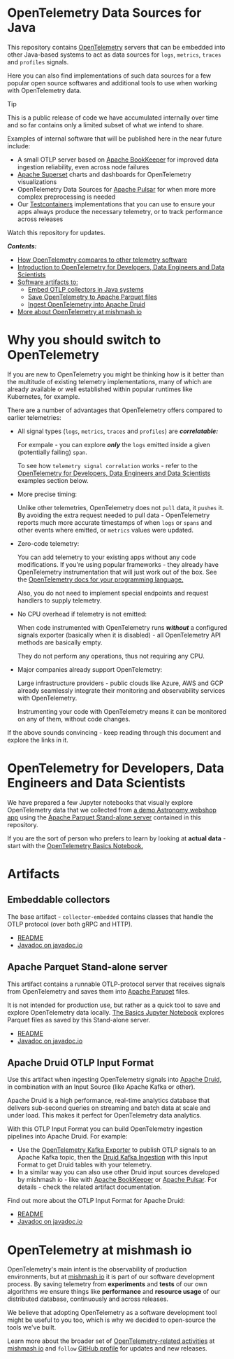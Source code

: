 # OpenTelemetry Data Sources for Java

This repository contains [OpenTelemetry](https://opentelemetry.io/) servers that can be embedded into other Java-based systems to act as data sources for `logs`, `metrics`, `traces` and `profiles` signals.

Here you can also find implementations of such data sources for a few popular open source softwares and additional tools to use when working with OpenTelemetry data.

> [!TIP]
> This is a public release of code we have accumulated internally over time and so far contains only a limited subset of what we intend to share.
>
> Examples of internal software that will be published here in the near future include:
> 
> - A small OTLP server based on [Apache BookKeeper](https://bookkeeper.apache.org/) for improved
>   data ingestion reliability, even across node failures
> - [Apache Superset](https://superset.apache.org/) charts and dashboards for OpenTelemetry
>   visualizations
> - OpenTelemetry Data Sources for [Apache Pulsar](https://pulsar.apache.org/) for when more
>   more complex preprocessing is needed
> - Our [Testcontainers](https://testcontainers.com/) implementations that you can use to
>   ensure your apps always produce the necessary telemetry, or to track performance across
>   releases
>
> Watch this repository for updates.

***Contents:***

- [How OpenTelemetry compares to other telemetry software](#why-you-should-switch-to-opentelemetry)
- [Introduction to OpenTelemetry for Developers, Data Engineers and Data Scientists](#opentelemetry-for-developers-data-engineers-and-data-scientists)
- [Software artifacts to:](#artifacts)
  - [Embed OTLP collectors in Java systems](#embeddable-collectors)
  - [Save OpenTelemetry to Apache Parquet files](#apache-parquet-stand-alone-server)
  - [Ingest OpenTelemetry into Apache Druid](#apache-druid-otlp-input-format)
- [More about OpenTelemetry at mishmash io](#opentelemetry-at-mishmash-io)

# Why you should switch to OpenTelemetry

If you are new to OpenTelemetry you might be thinking how is it better than the multitude of
existing telemetry implementations, many of which are already available or well established within
popular runtimes like Kubernetes, for example.

There are a number of advantages that OpenTelemetry offers compared to earlier telemetries:

- All signal types (`logs`, `metrics`, `traces` and `profiles`) are ***correlatable:***
  
  For exmpale - you can explore ***only*** the `logs` emitted inside a given (potentially failing) `span`.

  To see how `telemetry signal correlation` works - refer to the [OpenTelemetry for Developers, Data Engineers and Data Scientists](#opentelemetry-for-developers-data-engineers-and-data-scientists) examples section below.
- More precise timing:
  
  Unlike other telemetries, OpenTelemetry does not `pull` data, it `pushes` it. By avoiding the
  extra request needed to pull data - OpenTelemetry reports much more accurate timestamps of
  when `logs` or `spans` and other events where emitted, or `metrics` values were updated.
- Zero-code telemetry:
  
  You can add telemetry to your existing apps without any code modifications. If you're using
  popular frameworks - they already have OpenTelemetry instrumentation that will just work out
  of the box. See the [OpenTelemetry docs for your programming language.](https://opentelemetry.io/docs/languages/)

  Also, you do not need to implement special endpoints and request handlers to supply telemetry.
- No CPU overhead if telemetry is not emitted:
  
  When code instrumented with OpenTelemetry runs ***without*** a configured signals exporter
  (basically when it is disabled) - all OpenTelemetry API methods are basically empty.

  They do not perform any operations, thus not requiring any CPU. 
- Major companies already support OpenTelemetry:
  
  Large infrastructure providers - public clouds like Azure, AWS and GCP already seamlessly integrate their monitoring and observability services with OpenTelemetry.
  
  Instrumenting your code with OpenTelemetry means it can be monitored on any of them, without
  code changes.

If the above sounds convincing - keep reading through this document and explore the links in it.

# OpenTelemetry for Developers, Data Engineers and Data Scientists

We have prepared a few Jupyter notebooks that visually explore OpenTelemetry data that we collected from [a demo Astronomy webshop app](https://github.com/mishmash-io/opentelemetry-demos)
using the [Apache Parquet Stand-alone server](./server-parquet) contained in this repository.

If you are the sort of person who prefers to learn by looking at **actual data** - start with the [OpenTelemetry Basics Notebook.](./examples/notebooks/basics.ipynb)

# Artifacts

## Embeddable collectors

The base artifact - `collector-embedded` contains classes that handle the OTLP protocol (over both gRPC and HTTP).
- [README](./collector-embedded)
- [Javadoc on javadoc.io](https://javadoc.io/doc/io.mishmash.opentelemetry/collector-embedded)

## Apache Parquet Stand-alone server

This artifact contains a runnable OTLP-protocol server that receives signals from OpenTelemetry and saves them into [Apache Paruqet](https://parquet.apache.org/) files.

It is not intended for production use, but rather as a quick tool to save and explore OpenTelemetry data locally. [The Basics Jupyter Notebook](./examples/notebooks/basics.ipynb) explores
Parquet files as saved by this Stand-alone server.
- [README](./server-parquet)
- [Javadoc on javadoc.io](https://javadoc.io/doc/io.mishmash.opentelemetry/server-parquet)

## Apache Druid OTLP Input Format

Use this artifact when ingesting OpenTelemetry signals into [Apache Druid](https://druid.apache.org), in combination with an Input Source (like Apache Kafka or other).

Apache Druid is a high performance, real-time analytics database that delivers sub-second queries on streaming and batch data at scale and under load. This makes it perfect for OpenTelemetry data analytics.

With this OTLP Input Format you can build OpenTelemetry ingestion pipelines into Apache
Druid. For example:
- Use the [OpenTelemetry Kafka Exporter](https://github.com/open-telemetry/opentelemetry-collector-contrib/blob/main/exporter/kafkaexporter/README.md) to publish
OTLP signals to an Apache Kafka topic, then the [Druid Kafka Ingestion](https://druid.apache.org/docs/latest/ingestion/kafka-ingestion/) with this Input Format to get Druid
tables with your telemetry.
- In a similar way you can also use other Druid input sources developed by mishmash io -
like with [Apache BookKeeper](https://bookkeeper.apache.org) or [Apache Pulsar](https://pulsar.apache.org). For details - check the related artifact documentation.

Find out more about the OTLP Input Format for Apache Druid:
- [README](./druid-otlp-format)
- [Javadoc on javadoc.io](https://javadoc.io/doc/io.mishmash.opentelemetry/druid-otlp-format)

# OpenTelemetry at mishmash io

OpenTelemetry's main intent is the observability of production environments, but at [mishmash io](https://mishmash.io) it is part of our software development process. By saving telemetry from  **experiments** and **tests** of 
our own algorithms we ensure things like **performance** and **resource usage** of our distributed database, continuously and across releases.

We believe that adopting OpenTelemetry as a software development tool might be useful to you too, which is why we decided to open-source the tools we've built.

Learn more about the broader set of [OpenTelemetry-related activities](https://mishmash.io/open_source/opentelemetry) at
[mishmash io](https://mishmash.io/) and `follow` [GitHub profile](https://github.com/mishmash-io) for updates and new releases.
